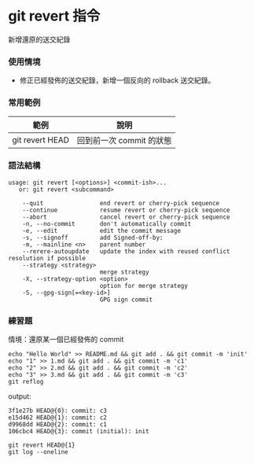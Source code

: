 # git revert 指令

新增還原的送交紀錄

### 使用情境

* 修正已經發佈的送交紀錄，新增一個反向的 rollback 送交紀錄。

### 常用範例

| 範例              | 說明               |
|-----------------|------------------|
| git revert HEAD | 回到前一次 commit 的狀態 |

### 語法結構

```
usage: git revert [<options>] <commit-ish>...
   or: git revert <subcommand>

    --quit                end revert or cherry-pick sequence
    --continue            resume revert or cherry-pick sequence
    --abort               cancel revert or cherry-pick sequence
    -n, --no-commit       don't automatically commit
    -e, --edit            edit the commit message
    -s, --signoff         add Signed-off-by:
    -m, --mainline <n>    parent number
    --rerere-autoupdate   update the index with reused conflict resolution if possible
    --strategy <strategy>
                          merge strategy
    -X, --strategy-option <option>
                          option for merge strategy
    -S, --gpg-sign[=<key-id>]
                          GPG sign commit
```

### 練習題

情境：還原某一個已經發佈的 commit

```
echo "Hello World" >> README.md && git add . && git commit -m 'init'
echo "1" >> 1.md && git add . && git commit -m 'c1'
echo "2" >> 2.md && git add . && git commit -m 'c2'
echo "3" >> 3.md && git add . && git commit -m 'c3'
git reflog
```

output:

```
3f1e27b HEAD@{0}: commit: c3
e15d462 HEAD@{1}: commit: c2
d9968dd HEAD@{2}: commit: c1
106cbc4 HEAD@{3}: commit (initial): init
```

```
git revert HEAD@{1}
git log --oneline
```